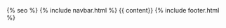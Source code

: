 <!DOCTYPE html>
<html lang="{{ site.lang | default: "pl" }}">
  <head>
    <meta name="viewport" content="width=device-width, initial-scale=1">
    <meta charset="utf-8">
    <title>{{ page.title }} - {{ site.title }}</title>
    <!-- <link rel="stylesheet" href="{{site.baseurl}}/assets/css/main.css"> -->
    <link rel="stylesheet" href="{{ "/assets/css/main.css" | absolute_url }}">
    <link rel="stylesheet" href="https://use.typekit.net/lif4sjl.css">
    <!--- FAVICON --->
    <link rel="apple-touch-icon" sizes="180x180" href="apple-touch-icon.png">
    <link rel="icon" type="image/png" sizes="32x32" href="favicon-32x32.png">
    <link rel="icon" type="image/png" sizes="16x16" href="favicon-16x16.png">
    <link rel="manifest" href="site.webmanifest">
    <link rel="mask-icon" href="safari-pinned-tab.svg" color="#9d9c9d">
    <meta name="msapplication-TileColor" content="#9d9c9d">
    <meta name="theme-color" content="#9d9c9d">
    {% seo %}
  </head>
  <body>
    {% include navbar.html %}
    {{ content}}
    {% include footer.html %}
  </body>
</html>
